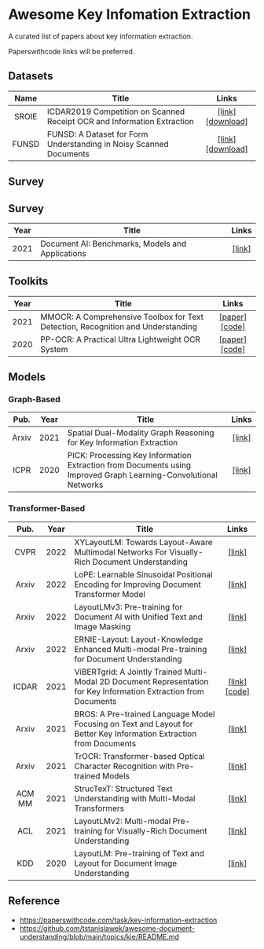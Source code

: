 # Awesome Key Infomation Extraction

A curated list of papers about key information extraction.

Paperswithcode links will be preferred.

## Datasets

| Name  | Title                                                                   |                                                    Links                                                    |
|:-----:| ----------------------------------------------------------------------- |:-----------------------------------------------------------------------------------------------------------:|
| SROIE | ICDAR2019 Competition on Scanned Receipt OCR and Information Extraction | [[link]](https://paperswithcode.com/dataset/sroie)[[download]](https://rrc.cvc.uab.es/?ch=13&com=downloads) |
| FUNSD | FUNSD: A Dataset for Form Understanding in Noisy Scanned Documents      |   [[link]](https://paperswithcode.com/dataset/funsd)[[download]](https://guillaumejaume.github.io/FUNSD/)   |


## Survey

## Survey

| Year | Title                                            |                                    Links                                     |
| ---- | ------------------------------------------------ |:----------------------------------------------------------------------------:|
| 2021 | Document AI: Benchmarks, Models and Applications | [[link]](https://paperswithcode.com/paper/document-ai-benchmarks-models-and) |

## Toolkits


| Year | Title                                                                            |                                                Links                                                 |
| ---- | -------------------------------------------------------------------------------- |:----------------------------------------------------------------------------------------------------:|
| 2021 | MMOCR: A Comprehensive Toolbox for Text Detection, Recognition and Understanding |    [[paper]](https://arxiv.org/pdf/2108.06543v1.pdf)[[code]](https://github.com/open-mmlab/mmocr)    |
| 2020 | PP-OCR: A Practical Ultra Lightweight OCR System                                 | [[paper]](https://arxiv.org/pdf/2009.09941v3.pdf)[[code]](https://github.com/PaddlePaddle/PaddleOCR) |

## Models

### Graph-Based
| Pub.  | Year | Title                                                                                                           |                                          Links                                           |
|:-----:|:----:| --------------------------------------------------------------------------------------------------------------- |:----------------------------------------------------------------------------------------:|
| Arxiv | 2021 | Spatial Dual-Modality Graph Reasoning for Key Information Extraction                                            | [[link]](https://paperswithcode.com/paper/spatial-dual-modality-graph-reasoning-for-key) |
| ICPR  | 2020 | PICK: Processing Key Information Extraction from Documents using Improved Graph Learning-Convolutional Networks |  [[link]](https://paperswithcode.com/paper/pick-processing-key-information-extraction)   |

### Transformer-Based

|  Pub.  | Year | Title                                                                                                               |                                                                      Links                                                                      |
|:------:|:----:| ------------------------------------------------------------------------------------------------------------------- |:-----------------------------------------------------------------------------------------------------------------------------------------------:|
|  CVPR  | 2022 | XYLayoutLM: Towards Layout-Aware Multimodal Networks For Visually-Rich Document Understanding                       |                              [[link]](https://paperswithcode.com/paper/xylayoutlm-towards-layout-aware-multimodal)                              |
| Arxiv  | 2022 | LoPE: Learnable Sinusoidal Positional Encoding for Improving Document Transformer Model                             |                            [[link]](https://paperswithcode.com/paper/lope-learnable-sinusoidal-positional-encoding)                             |
| Arxiv  | 2022 | LayoutLMv3: Pre-training for Document AI with Unified Text and Image Masking                                        |                             [[link]](https://paperswithcode.com/paper/layoutlmv3-pre-training-for-document-ai-with)                             |
| Arxiv  | 2022 | ERNIE-Layout: Layout-Knowledge Enhanced Multi-modal Pre-training for Document Understanding                         |                             [[link]](https://paperswithcode.com/paper/ernie-layout-layout-knowledge-enhanced-multi)                             |
| ICDAR  | 2021 | ViBERTgrid: A Jointly Trained Multi-Modal 2D Document Representation for Key Information Extraction from Documents  | [[link]](https://paperswithcode.com/paper/vibertgrid-a-jointly-trained-multi-modal-2d)[[code]](https://github.com/ZeningLin/ViBERTgrid-PyTorch) |
| Arxiv  | 2021 | BROS: A Pre-trained Language Model Focusing on Text and Layout for Better Key Information Extraction from Documents |                               [[link]](https://paperswithcode.com/paper/bros-a-layout-aware-pre-trained-language)                               |
| Arxiv  | 2021 | TrOCR: Transformer-based Optical Character Recognition with Pre-trained Models                                      |                              [[link]](https://paperswithcode.com/paper/trocr-transformer-based-optical-character)                               |
| ACM MM | 2021 | StrucTexT: Structured Text Understanding with Multi-Modal Transformers                                              |                             [[link]](https://paperswithcode.com/paper/structext-structured-text-understanding-with)                             |
|  ACL   | 2021 | LayoutLMv2: Multi-modal Pre-training for Visually-Rich Document Understanding                                       |                               [[link]](https://paperswithcode.com/paper/layoutlmv2-multi-modal-pre-training-for)                                |
|  KDD   | 2020 | LayoutLM: Pre-training of Text and Layout for Document Image Understanding                                          |                             [[link]](https://paperswithcode.com/paper/layoutlm-pre-training-of-text-and-layout-for)                             |


## Reference

- https://paperswithcode.com/task/key-information-extraction
- https://github.com/tstanislawek/awesome-document-understanding/blob/main/topics/kie/README.md